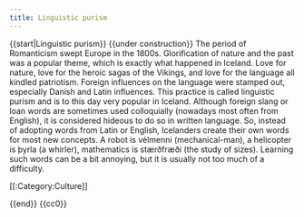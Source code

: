 ```yaml
---
title: Linguistic purism
---
```


{{start|Linguistic purism}}
{{under construction}}
The period of Romanticism swept Europe in the 1800s. Glorification of nature and the past was a popular theme, which is exactly what happened in Iceland. Love for nature, love for the heroic sagas of the Vikings, and love for the language all kindled patriotism. Foreign influences on the language were stamped out, especially Danish and Latin influences. This practice is called linguistic purism and is to this day very popular in Iceland. Although foreign slang or loan words are sometimes used colloquially (nowadays most often from English), it is considered hideous to do so in written language. So, instead of adopting words from Latin or English, Icelanders create their own words for most new concepts. A robot is vélmenni (mechanical-man), a helicopter is þyrla (a whirler), mathematics is stærðfræði (the study of sizes). Learning such words can be a bit annoying, but it is usually not too much of a difficulty.

[[:Category:Culture]]

{{end}}
<noinclude>{{cc0}}</noinclude>